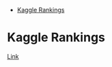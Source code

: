 <!--ts-->
   * [Kaggle Rankings](#kaggle-rankings)

<!-- Added by: gil_diy, at: Sun 09 Jan 2022 10:55:30 IST -->

<!--te-->


# Kaggle Rankings

[Link](https://www.kaggle.com/rankings)
